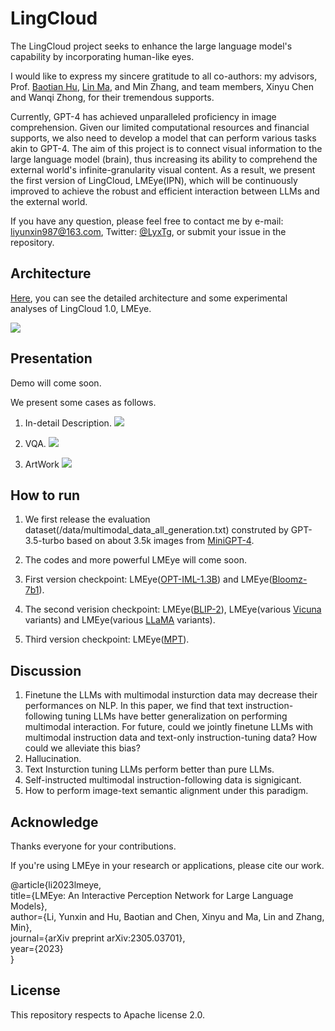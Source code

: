 # LingCloud

The LingCloud project seeks to enhance the large language model's capability by incorporating human-like eyes. 

I would like to express my sincere gratitude to all co-authors: my advisors, Prof. [Baotian Hu](http://faculty.hitsz.edu.cn/hubaotian), [Lin Ma](https://forestlinma.com/), and Min Zhang, and team members, Xinyu Chen and Wanqi Zhong, for their tremendous supports.

Currently, GPT-4 has achieved unparalleled proficiency in image comprehension. Given our limited computational resources and financial supports, we also need to develop a model that can perform various tasks akin to GPT-4. The aim of this project is to connect visual information to the large language model (brain), thus increasing its ability to comprehend the external world's infinite-granularity visual content. As a result, we present the first version of LingCloud, LMEye(IPN), which will be continuously improved to achieve the robust and efficient interaction between LLMs and the external world.

If you have any question, please feel free to contact me by e-mail: liyunxin987@163.com, Twitter: [@LyxTg](https://twitter.com/LyxTg), or submit your issue in the repository.

## Architecture

[Here](https://arxiv.org/abs/2305.03701), you can see the detailed architecture and some experimental analyses of LingCloud 1.0, LMEye.

![](https://github.com/YunxinLi/LingCloud/blob/main/images/model.png)


## Presentation

Demo will come soon.

We present some cases as follows.

1. In-detail Description.
![](https://github.com/YunxinLi/LingCloud/blob/main/images/caption.png)

2. VQA.
![](https://github.com/YunxinLi/LingCloud/blob/main/images/QA.png)

3. ArtWork
![](https://github.com/YunxinLi/LingCloud/blob/main/images/case_2.png)

## How to run

1. We first release the evaluation dataset(/data/multimodal_data_all_generation.txt) construted by GPT-3.5-turbo based on about 3.5k images from [MiniGPT-4](https://github.com/Vision-CAIR/MiniGPT-4).

2. The codes and more powerful LMEye will come soon.

3. First version checkpoint: LMEye([OPT-IML-1.3B](https://huggingface.co/facebook/opt-iml-1.3b)) and LMEye([Bloomz-7b1](https://huggingface.co/bigscience/bloomz)).

4. The second verision checkpoint: LMEye([BLIP-2](https://huggingface.co/docs/transformers/model_doc/blip-2)), LMEye(various [Vicuna](https://huggingface.co/lmsys/vicuna-13b-delta-v0) variants) and LMEye(various [LLaMA](https://huggingface.co/docs/transformers/main/model_doc/llama) variants).

5. Third version checkpoint: LMEye([MPT](https://huggingface.co/mosaicml/mpt-7b)).


## Discussion

1. Finetune the LLMs with multimodal insturction data may decrease their performances on NLP. In this paper, we find that text instruction-following tuning LLMs have better generalization on performing multimodal interaction.
For future, could we jointly finetune LLMs with multimodal instruction data and text-only instruction-tuning data? How could we alleviate this bias?<br>
2. Hallucination. 
3. Text Insturction tuning LLMs perform better than pure LLMs.
4. Self-instructed multimodal instruction-following data is signigicant.
5. How to perform image-text semantic alignment under this paradigm.

## Acknowledge
Thanks everyone for your contributions.

If you're using LMEye in your research or applications, please cite our work.

@article{li2023lmeye,<br>
    title={LMEye: An Interactive Perception Network for Large Language Models},<br>
    author={Li, Yunxin and Hu, Baotian and Chen, Xinyu and Ma, Lin and Zhang, Min},<br>
    journal={arXiv preprint arXiv:2305.03701},<br>
    year={2023}<br>
}<br>

## License
This repository respects to Apache license 2.0.




